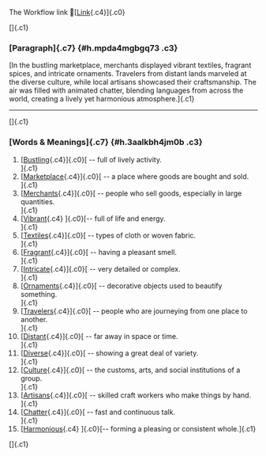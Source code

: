 The Workflow link
👏[[Link](https://www.google.com/url?q=http://www.google.com&sa=D&source=editors&ust=1758530386296599&usg=AOvVaw3IPDotdwjNhL6KgdReiOi2){.c4}]{.c0}

[]{.c1}

### [Paragraph]{.c7} {#h.mpda4mgbgq73 .c3}

[In the bustling marketplace, merchants displayed vibrant textiles,
fragrant spices, and intricate ornaments. Travelers from distant lands
marveled at the diverse culture, while local artisans showcased their
craftsmanship. The air was filled with animated chatter, blending
languages from across the world, creating a lively yet harmonious
atmosphere.]{.c1}

------------------------------------------------------------------------

[]{.c1}

### [Words & Meanings]{.c7} {#h.3aalkbh4jm0b .c3}

1.  [[Bustling](https://www.google.com/url?q=http://www.google.com&sa=D&source=editors&ust=1758530386297912&usg=AOvVaw2DvrdRU65m5pI5zgY4AaRB){.c4}]{.c0}[ --
    full of lively activity.\
    ]{.c1}
2.  [[Marketplace](https://www.google.com/url?q=http://www.google.com&sa=D&source=editors&ust=1758530386298161&usg=AOvVaw07krlI14FbL0OP_82Pgftg){.c4}]{.c0}[ --
    a place where goods are bought and sold.\
    ]{.c1}
3.  [[Merchants](https://www.google.com/url?q=http://www.google.com&sa=D&source=editors&ust=1758530386298378&usg=AOvVaw1G8Ra5Ju0910q-5k7czcUR){.c4}]{.c0}[ --
    people who sell goods, especially in large quantities.\
    ]{.c1}
4.  [[Vibrant](https://www.google.com/url?q=http://www.google.com&sa=D&source=editors&ust=1758530386298632&usg=AOvVaw3oqoXrw9gOoDwX4vP5UpUl){.c4}
    ]{.c0}[-- full of life and energy.\
    ]{.c1}
5.  [[Textiles](https://www.google.com/url?q=http://www.google.com&sa=D&source=editors&ust=1758530386298802&usg=AOvVaw2fsZ4PfxuHmNE9PWlEwsP6){.c4}]{.c0}[ --
    types of cloth or woven fabric.\
    ]{.c1}
6.  [[Fragrant](https://www.google.com/url?q=http://www.google.com&sa=D&source=editors&ust=1758530386299019&usg=AOvVaw0pHs0ETdgbG7_CIhai9zlN){.c4}]{.c0}[ --
    having a pleasant smell.\
    ]{.c1}
7.  [[Intricate](https://www.google.com/url?q=http://www.google.com&sa=D&source=editors&ust=1758530386299171&usg=AOvVaw3e1PPSbYXsnjPp7dWexzvV){.c4}]{.c0}[ --
    very detailed or complex.\
    ]{.c1}
8.  [[Ornaments](https://www.google.com/url?q=http://www.google.com&sa=D&source=editors&ust=1758530386299318&usg=AOvVaw2hqC7_Hl8EcRIM881sWtAN){.c4}]{.c0}[ --
    decorative objects used to beautify something.\
    ]{.c1}
9.  [[Travelers](https://www.google.com/url?q=http://www.google.com&sa=D&source=editors&ust=1758530386299502&usg=AOvVaw1jO0VK36LvX9vbwTU8bDdx){.c4}]{.c0}[ --
    people who are journeying from one place to another.\
    ]{.c1}
10. [[Distant](https://www.google.com/url?q=http://www.google.com&sa=D&source=editors&ust=1758530386299719&usg=AOvVaw2VooypRaAr-8tvZIy4jQmd){.c4}]{.c0}[ --
    far away in space or time.\
    ]{.c1}
11. [[Diverse](https://www.google.com/url?q=http://www.google.com&sa=D&source=editors&ust=1758530386299841&usg=AOvVaw0yoXY2O0kLxiPRItZD75Tq){.c4}]{.c0}[ --
    showing a great deal of variety.\
    ]{.c1}
12. [[Culture](https://www.google.com/url?q=http://www.google.com&sa=D&source=editors&ust=1758530386300017&usg=AOvVaw0AzG-cgO1h7NDDX9eyYXcy){.c4}]{.c0}[ --
    the customs, arts, and social institutions of a group.\
    ]{.c1}
13. [[Artisans](https://www.google.com/url?q=http://www.google.com&sa=D&source=editors&ust=1758530386300214&usg=AOvVaw3UT38eSPy1R05foZlyRtHy){.c4}]{.c0}[ --
    skilled craft workers who make things by hand.\
    ]{.c1}
14. [[Chatter](https://www.google.com/url?q=http://www.google.com&sa=D&source=editors&ust=1758530386300439&usg=AOvVaw3-Cm2p9D0n-K5R6LCXA7Dq){.c4}]{.c0}[ --
    fast and continuous talk.\
    ]{.c1}
15. [[Harmonious](https://www.google.com/url?q=http://www.google.com&sa=D&source=editors&ust=1758530386300623&usg=AOvVaw1Ie8X_M1fQem8ZWvLV_wYE){.c4}
    ]{.c0}[-- forming a pleasing or consistent whole.]{.c1}

[]{.c1}
